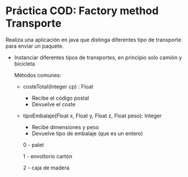 # Práctica COD: Factory method Transporte
Realiza una aplicación en java que distinga diferentes tipo de transporte para enviar un paquete.

* Instanciar diferentes tipos de transportes, en principio solo camión y bicicleta

    Métodos comunes:
  * costeTotal(Integer cp) : Float
    - Recibe el código postal
    - Devuelve el coste 
  * tipoEmbalaje(Float x, Float y, Float z, Float peso): Integer
    - Recibe dimensiones y peso
    - Devuelve tipo de embalaje (que es un entero)
    
    0 - palet
    
    1 - envoltorio cartón
  
    2 - caja de madera